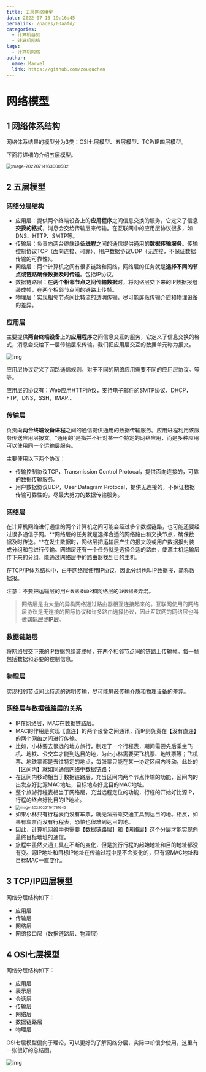 ```yaml
---
title: 五层网络模型
date: 2022-07-13 19:16:45
permalink: /pages/03aafd/
categories:
  - 计算机基础
  - 计算机网络
tags:
  - 计算机网络
author: 
  name: Marvel
  link: https://github.com/zouquchen
---
```

# 网络模型

## 1 网络体系结构

网络体系结果的模型分为3类：OSI七层模型、五层模型、TCP/IP四层模型。

下面将详细的介绍五层模型。

<img src="https://raw.githubusercontent.com/zouquchen/Images/main/imgs/network-structure.png" alt="image-20220714163000582" style="zoom: 80%;" />

## 2 五层模型

### 网络分层结构

- 应用层：提供两个终端设备上的**应用程序**之间信息交换的服务，它定义了信息**交换的格式**，消息会交给传输层来传输。在互联网中的应用层协议很多，如DNS、HTTP、SMTP等。
- 传输层：负责向两台终端设备**进程**之间的通信提供通用的**数据传输服务**。传输控制协议TCP（面向连接、可靠）、用户数据协议UDP（无连接，不保证数据传输的可靠性）。
- 网络层：两个计算机之间有很多链路和网络，网络层的任务就是**选择不同的节点或链路确保数据及时传送**。包括IP协议。
- 数据链路层：在**两个相邻节点之间传输数据**时，将网络层交下来的IP数据报组装成帧，在两个相邻节点间的链路上传帧。
- 物理层：实现相邻节点间比特流的透明传输，尽可能屏蔽传输介质和物理设备的差异。

### 应用层

主要提供**两台终端设备**上的**应用程序**之间信息交互的服务，它定义了信息交换的格式，消息会交给下一层传输层来传输。我们把应用层交互的数据单元称为报文。

![img](https://raw.githubusercontent.com/zouquchen/Images/main/imgs/5971-2-7I1-20220111095024771-20220111201807861.png)

应用层协议定义了网路通信规则，对于不同的网络应用需要不同的应用层协议。等等。

应用层的协议有：Web应用HTTP协议，支持电子邮件的SMTP协议，DHCP，FTP，DNS，SSH，IMAP...

### 传输层

负责向**两台终端设备进程**之间的通信提供通用的数据传输服务。应用进程利用该服务传送应用层报文。“通用的”是指并不针对某一个特定的网络应用，而是多种应用可以使用同一个运输层服务。

主要使用以下两个协议：

- 传输控制协议TCP，Transmission Control Protocal，提供面向连接的，可靠的数据传输服务。
- 用户数据协议UDP，User Datagram Protocal，提供无连接的，不保证数据传输可靠性的，尽最大努力的数据传输服务。

### 网络层

在计算机网络进行通信的两个计算机之间可能会经过多个数据链路，也可能还要经过很多通信子网。**网络层的任务就是选择合适的网络路由和交换节点，确保数据及时传送。**在发生数据时，网络层把运输层产生的报文段或用户数据报封装成分组和包进行传输。网络层还有一个任务就是选择合适的路由，使源主机运输层传下来的分组，能通过网络层中的路由器找到目的主机。

在TCP/IP体系结构中，由于网络层使用IP协议，因此分组也叫IP数据报，简称数据报。

注意：不要把运输层的用`户数据报UDP`和网络层的`IP数据报`弄混。

> 网络层是由大量的异构网络通过路由器相互连接起来的。互联网使用的网络层协议是无连接的网际协议和许多路由选择协议，因此互联网的网络层也叫做**网际层**或**IP层**。

### 数据链路层

将网络层交下来的IP数据包组装成帧，在两个相邻节点间的链路上传输帧。每一帧包括数据和必要的控制信息。

### 物理层

实现相邻节点间比特流的透明传输，尽可能屏蔽传输介质和物理设备的差异。

### 网络层与数据链路层的关系

- IP在网络层，MAC在数据链路层。
- MAC的作用是实现【直连】的两个设备之间通讯，而IP则负责在【没有直连】的两个网络之间进行传输。
- 比如，小林要去很远的地方旅行，制定了一个行程表，期间需要先后乘坐飞机、地铁、公交车才能到达目的地，为此小林需要买飞机票、地铁票等；飞机票、地铁票都是去往特定的地点，每张票只能在某一协定区间内移动，此处的【区间内】就如同通信网络中数据链路；
- 在区间内移动相当于数据链路层，充当区间内两个节点传输的功能，区间内的出发点好比源MAC地址，目标地点好比目的MAC地址。
- 整个旅游行程表相当于网络层，充当远程定位的功能，行程的开始好比源IP，行程的终点好比目的IP地址。
- <img src="https://raw.githubusercontent.com/zouquchen/Images/main/imgs/image-20220221161731642.png" alt="image-20220221161731642" style="zoom:67%;" />
- 如果小林只有行程表而没有车票，就无法搭乘交通工具到达目的地。相反，如果有车票而没有行程表，恐怕也很难到达目的地。
- 因此，计算机网络中也需要【数据链路层】和【网络层】这个分层才能实现向最终目标地址的通信。
- 旅程中虽然交通工具在不断的变化，但是旅行行程的起始地址和目的地址都没有变。源IP地址和目标IP地址在传输过程中是不会变化的，只有源MAC地址和目标MAC一直变化。

## 3 TCP/IP四层模型

网络分层结构如下：

- 应用层
- 传输层
- 网络层
- 网络接口层（数据链路层、物理层）

## 4 OSI七层模型

网络分层结构如下：

- 应用层
- 表示层
- 会话层
- 传输层
- 网络层
- 数据链路层
- 物理层

OSI七层模型偏向于理论，可以更好的了解网络分层，实际中却很少使用，这里有一张很好的总结图。

![img](https://raw.githubusercontent.com/zouquchen/Images/main/imgs/OSI-model.png)

